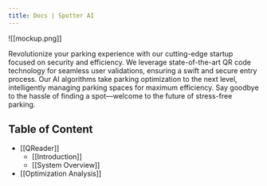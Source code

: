 ```yaml
---
title: Docs | Spotter AI
---
```

![[mockup.png]]

Revolutionize your parking experience with our cutting-edge startup focused on security and efficiency. We leverage state-of-the-art QR code technology for seamless user validations, ensuring a swift and secure entry process. Our AI algorithms take parking optimization to the next level, intelligently managing parking spaces for maximum efficiency. Say goodbye to the hassle of finding a spot—welcome to the future of stress-free parking.

## Table of Content
- [[QReader]]
	- [[Introduction]]
	- [[System Overview]]
- [[Optimization Analysis]]